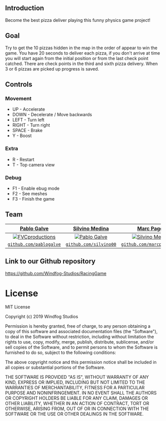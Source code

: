 ﻿## Introduction
Become the best pizza deliver playing this funny physics game project!

## Goal
Try to get the 10 pizzas hidden in the map in the order of appear to win the game. 
You have 20 seconds to deliver each pizza, if you don't arrive at time you will start again from the initial position or from the last check point catched.
There are check points in the third and sixth pizza delivery.
When 3 or 6 pizzas are picked up progress is saved. 

## Controls
### Movement
* UP - Accelerate
* DOWN - Decelerate / Move backwards 
* LEFT - Turn left
* RIGHT - Turn right
* SPACE - Brake
* Y - Boost

### Extra
* R - Restart 
* T - Top camera view

### Debug
* F1 - Enable ebug mode
* F2 - See meshes
* F3 - Finish the game
 
## Team
| <a href="https://github.com/pablogalve" target="_blank">**Pablo Galve**</a> | <a href="https://github.com/silvino00" target="_blank">**Silvino Medina**</a> | <a href="https://github.com/marcpages2020" target="_blank">**Marc Pagès**</a> |
| :---: |:---:| :---:|
| [![FVCproductions](https://avatars1.githubusercontent.com/u/30580652?s=400&v=4)](https://github.com/pablogalve)    | [![Pablo Galve](https://avatars1.githubusercontent.com/u/47743896?s=400&v=4)](https://github.com/silvino00) | [![Silvino Medina](https://avatars3.githubusercontent.com/u/47534017?s=400&v=4)](https://github.com/marcpages2020)  |
| <a href="https://github.com/pablogalve" target="_blank">`github.com/pablogalve`</a> | <a href="https://github.com/silvino00" target="_blank">`github.com/silvino00`</a> | <a href="https://github.com/marcpages2020" target="_blank">`github.com/marcpages2020`</a> |

## Link to our Github repository
https://github.com/Windfog-Studios/RacingGame

# License
MIT License

Copyright (c) 2019 Windfog Studios

Permission is hereby granted, free of charge, to any person obtaining a copy
of this software and associated documentation files (the "Software"), to deal
in the Software without restriction, including without limitation the rights
to use, copy, modify, merge, publish, distribute, sublicense, and/or sell
copies of the Software, and to permit persons to whom the Software is
furnished to do so, subject to the following conditions:

The above copyright notice and this permission notice shall be included in all
copies or substantial portions of the Software.

THE SOFTWARE IS PROVIDED "AS IS", WITHOUT WARRANTY OF ANY KIND, EXPRESS OR
IMPLIED, INCLUDING BUT NOT LIMITED TO THE WARRANTIES OF MERCHANTABILITY,
FITNESS FOR A PARTICULAR PURPOSE AND NONINFRINGEMENT. IN NO EVENT SHALL THE
AUTHORS OR COPYRIGHT HOLDERS BE LIABLE FOR ANY CLAIM, DAMAGES OR OTHER
LIABILITY, WHETHER IN AN ACTION OF CONTRACT, TORT OR OTHERWISE, ARISING FROM,
OUT OF OR IN CONNECTION WITH THE SOFTWARE OR THE USE OR OTHER DEALINGS IN THE
SOFTWARE.
